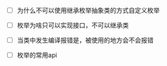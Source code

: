 - [ ] 为什么不可以使用继承枚举抽象类的方式自定义枚举
- [ ] 枚举为啥只可以实现接口，不可以继承类
- [ ] 当类中发生编译报错是，被使用的地方会不会报错
- [ ] 枚举的常用api

